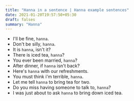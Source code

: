```yaml
---
title: "Hanna in a sentence | Hanna example sentences"
date: 2021-01-20T19:57:50+05:30
draft: falses
summary: "Hanna"
---
```

- I'll be fine, `hanna`.
- Don't be silly, `hanna`.
- It is `hanna`, isn't it?
- There is iced tea, `hanna`?
- You ever been married, `hanna`?
- After dinner, if `hanna` isn't back?
- Here's `hanna` with our refreshments.
- You must think i'm terrible, `hanna`.
- Let me tell `hanna` to bring tea for two.
- Do you miss having someone to talk to, `hanna`?
- I was just about to ask `hanna` to bring down iced tea.
                 
